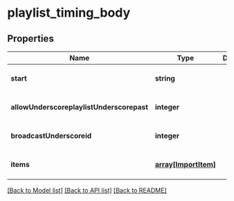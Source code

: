 # playlist_timing_body

## Properties
Name | Type | Description | Notes
------------ | ------------- | ------------- | -------------
**start** | **string** |  | [optional] [default to null]
**allowUnderscoreplaylistUnderscorepast** | **integer** |  | [optional] [default to null]
**broadcastUnderscoreid** | **integer** |  | [optional] [default to null]
**items** | [**array[ImportItem]**](ImportItem.md) |  | [optional] [default to null]

[[Back to Model list]](../README.md#documentation-for-models) [[Back to API list]](../README.md#documentation-for-api-endpoints) [[Back to README]](../README.md)


